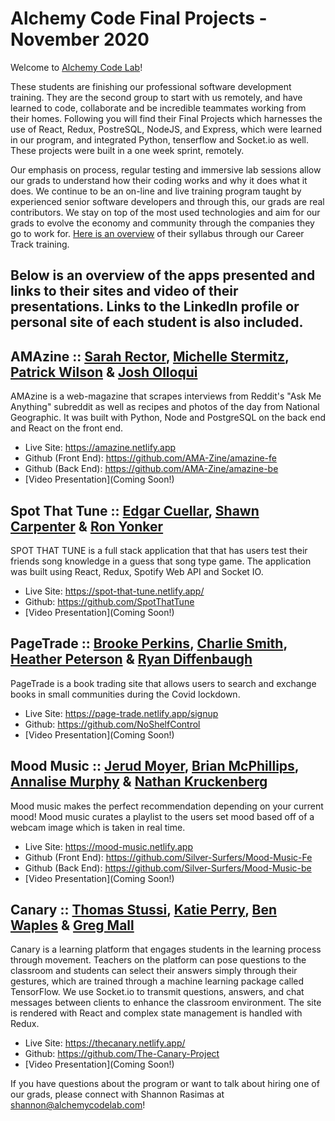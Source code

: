 # Alchemy Code Final Projects - November 2020

Welcome to [Alchemy Code Lab](https://www.alchemycodelab.com)! 

These students are finishing our professional software development training. They are the second group to start with us remotely, and have learned to code, collaborate and be incredible teammates working from their homes. Following you will find their Final Projects which harnesses the use of React, Redux, PostreSQL, NodeJS, and Express, which were learned in our program, and integrated Python, tenserflow and Socket.io as well. These projects were built in a one week sprint, remotely.

Our emphasis on process, regular testing and immersive lab sessions allow our grads to understand how their coding works and why it does what it does. We continue to be an on-line and live training program taught by experienced senior software developers and through this, our grads are real contributors. We stay on top of the most used technologies and aim for our grads to evolve the economy and community through the companies they go to work for. [Here is an overview](https://docs.google.com/document/d/1RVKZ4wzOLJn5OeIE-94riRoJGLpwLRG1SuBdGY7sedg/edit?usp=sharing) of their syllabus through our Career Track training.  

## Below is an overview of the apps presented and links to their sites and video of their presentations. Links to the LinkedIn profile or personal site of each student is also included.

## AMAzine :: [Sarah Rector](www.linkedin.com/in/sarah-rector/), [Michelle Stermitz](https://www.linkedin.com/in/michellestermitz/), [Patrick Wilson](https://www.linkedin.com/in/pmwilson333/) & [Josh Olloqui](https://www.linkedin.com/in/josholloqui/) 

AMAzine is a web-magazine that scrapes interviews from Reddit's "Ask Me Anything" subreddit as well as recipes and photos of the day from National Geographic. It was built with Python, Node and PostgreSQL on the back end and React on the front end.

- Live Site: https://amazine.netlify.app
- Github (Front End): https://github.com/AMA-Zine/amazine-fe
- Github (Back End): https://github.com/AMA-Zine/amazine-be
- [Video Presentation](Coming Soon!)

## Spot That Tune :: [Edgar Cuellar](https://www.linkedin.com/in/edgarpdx/), [Shawn Carpenter](https://www.linkedin.com/in/shawn-carpenter/) & [Ron Yonker](https://www.linkedin.com/in/ron-yonker/)
  
SPOT THAT TUNE is a full stack application that that has users test their friends song knowledge in a guess that song type game.
The application was built using React, Redux, Spotify Web API and Socket IO.

- Live Site: https://spot-that-tune.netlify.app/
- Github: https://github.com/SpotThatTune
- [Video Presentation](Coming Soon!)

## PageTrade :: [Brooke Perkins](https://www.linkedin.com/in/brookeperkins/), [Charlie Smith](https://www.linkedin.com/in/charlie-smith-b7840b1a5/), [Heather Peterson](https://www.linkedin.com/in/hpeterson462/) & [Ryan Diffenbaugh](https://www.linkedin.com/in/ryan-diff/)

PageTrade is a book trading site that allows users to search and exchange books in small communities during the Covid lockdown.

- Live Site: https://page-trade.netlify.app/signup
- Github:  https://github.com/NoShelfControl 
- [Video Presentation](Coming Soon!)

## Mood Music :: [Jerud Moyer](https://www.linkedin.com/in/jerud-moyer/), [Brian McPhillips](https://www.linkedin.com/in/brianmcphillips/), [Annalise Murphy](https://www.linkedin.com/in/annalise-murphy/) & [Nathan Kruckenberg](https://www.linkedin.com/in/natekruck)

Mood music makes the perfect recommendation depending on your current mood! Mood music curates a playlist to the users set mood based off of a webcam image which is taken in real time.

- Live Site: https://mood-music.netlify.app
- Github (Front End): https://github.com/Silver-Surfers/Mood-Music-Fe
- Github (Back End): https://github.com/Silver-Surfers/Mood-Music-be
- [Video Presentation](Coming Soon!)

## Canary :: [Thomas Stussi](www.linkedin.com/in/thomas-stussi/), [Katie Perry](https://www.linkedin.com/in/katiepdx/), [Ben Waples](https://benwaples.dev/) & [Greg Mall](https://www.linkedin.com/in/greg-mall-3032771b1/)

Canary is a learning platform that engages students in the learning process through movement. Teachers on the platform can pose questions to the classroom and students can select their answers simply through their gestures, which are trained through a machine learning package called TensorFlow. We use Socket.io to transmit questions, answers, and chat messages between clients to enhance the classroom environment. The site is rendered with React and complex state management is handled with Redux.

- Live Site: https://thecanary.netlify.app/
- Github: https://github.com/The-Canary-Project 
- [Video Presentation](Coming Soon!)
  

If you have questions about the program or want to talk about hiring one of our grads, please connect with Shannon Rasimas at shannon@alchemycodelab.com!
